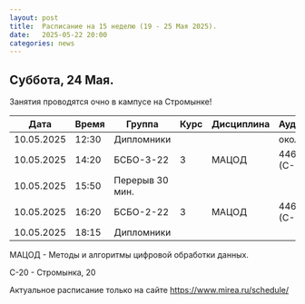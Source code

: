 ```yaml
---
layout: post
title:  Расписание на 15 неделю (19 - 25 Мая 2025).
date:   2025-05-22 20:00
categories: news
---
```


## Суббота, 24 Мая.

Занятия проводятся очно в кампусе на Стромынке!


| Дата          | Время   | Группа               | Курс | Дисциплина  | Аудитория  | Материалы |
| ------------- | ------- | -------------------- | ---- | ----------- | ---------- | --------- |
|10.05.2025     |12:30    |Дипломники            |      |             |около 350   |           |
|10.05.2025     |14:20    |БСБО-3-22             |   3  |МАЦОД        |  446 (С-20)|           |
|10.05.2025     |15:50    |Перерыв 30 мин.       |      |             |            |           |
|10.05.2025     |16:20    |БСБО-2-22             |   3  |МАЦОД        |  446 (С-20)|           |
|10.05.2025     |18:15    |Дипломники            |      |             |            |           |

МАЦОД - Методы и алгоритмы цифровой обработки данных.

С-20 - Стромынка, 20

Актуальное расписание только на сайте https://www.mirea.ru/schedule/


